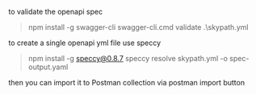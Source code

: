 to validate the openapi spec 

> npm install -g swagger-cli
> swagger-cli.cmd validate .\skypath.yml

to create a single openapi yml file use speccy

> npm install -g speccy@0.8.7
> speccy resolve skypath.yml -o spec-output.yaml

then you can import it to Postman collection via postman import button